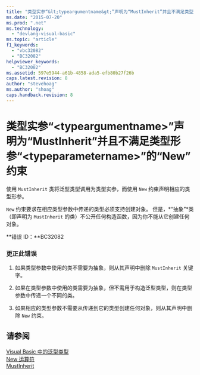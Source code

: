 ```yaml
---
title: "类型实参“&lt;typeargumentname&gt;”声明为“MustInherit”并且不满足类型形参“&lt;typeparametername&gt;”的“New”约束 | Microsoft Docs"
ms.date: "2015-07-20"
ms.prod: ".net"
ms.technology: 
  - "devlang-visual-basic"
ms.topic: "article"
f1_keywords: 
  - "vbc32082"
  - "BC32082"
helpviewer_keywords: 
  - "BC32082"
ms.assetid: 597e5944-a61b-4858-ada5-efb80b27f26b
caps.latest.revision: 8
author: "stevehoag"
ms.author: "shoag"
caps.handback.revision: 8
---
```

# 类型实参“&lt;typeargumentname&gt;”声明为“MustInherit”并且不满足类型形参“&lt;typeparametername&gt;”的“New”约束
使用 `MustInherit` 类将泛型类型调用为类型实参，而使用 `New` 约束声明相应的类型形参。  
  
 `New` 约束要求在相应类型参数中传递的类型必须支持创建对象。 但是，*“抽象”*类（即声明为 `MustInherit` 的类）不公开任何构造函数，因为你不能从它创建任何对象。  
  
 **错误 ID：**BC32082  
  
### 更正此错误  
  
1.  如果类型参数中使用的类不需要为抽象，则从其声明中删除 `MustInherit` 关键字。  
  
2.  如果在类型参数中使用的类需要为抽象，但不需用于构造泛型类型，则在类型参数中传递一个不同的类。  
  
3.  如果相应的类型参数不需要从传递到它的类型创建任何对象，则从其声明中删除 `New` 约束。  
  
## 请参阅  
 [Visual Basic 中的泛型类型](../../visual-basic/programming-guide/language-features/data-types/generic-types.md)   
 [New 运算符](../../visual-basic/language-reference/operators/new-operator.md)   
 [MustInherit](../../visual-basic/language-reference/modifiers/mustinherit.md)